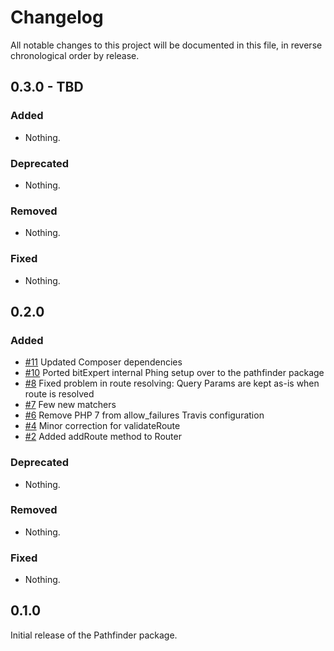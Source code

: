 # Changelog

All notable changes to this project will be documented in this file, in reverse chronological order by release.

## 0.3.0 - TBD

### Added

- Nothing.

### Deprecated

- Nothing.

### Removed

- Nothing.

### Fixed

- Nothing.

## 0.2.0

### Added

-  [#11](https://github.com/bitExpert/pathfinder/pull/11) Updated Composer dependencies
-  [#10](https://github.com/bitExpert/pathfinder/pull/10) Ported bitExpert internal Phing setup over to the pathfinder package
-  [#8](https://github.com/bitExpert/pathfinder/pull/8) Fixed problem in route resolving: Query Params are kept as-is when route is resolved
-  [#7](https://github.com/bitExpert/pathfinder/pull/7) Few new matchers 
-  [#6](https://github.com/bitExpert/pathfinder/pull/6) Remove PHP 7 from allow_failures Travis configuration 
-  [#4](https://github.com/bitExpert/pathfinder/pull/4) Minor correction for validateRoute
-  [#2](https://github.com/bitExpert/pathfinder/pull/2) Added addRoute method to Router

### Deprecated

- Nothing.

### Removed

- Nothing.

### Fixed

- Nothing.

## 0.1.0

Initial release of the Pathfinder package.
